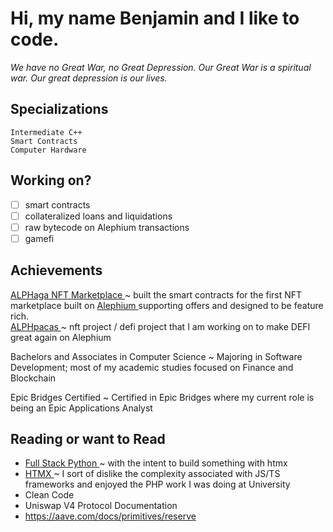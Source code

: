 # Hi, my name Benjamin and I like to code.

<i> We have no Great War, no Great Depression. Our Great War is a spiritual war. Our great depression is our lives. </i>

## Specializations

`Intermediate C++` <br/>
`Smart Contracts` <br/>
`Computer Hardware` <br/>

## Working on?

- [ ] smart contracts
- [ ] collateralized loans and liquidations
- [ ] raw bytecode on Alephium transactions
- [ ] gamefi
      
## Achievements

<a href="https://alphaga.app"> ALPHaga NFT Marketplace <a/> ~ built the smart contracts for the first NFT marketplace built on <a href="https://alephium.org"> Alephium <a/> supporting offers and designed to be feature rich. <br/>
<a href="https://www.alphpaca.dev/"> ALPHpacas <a/> ~ nft project / defi project that I am working on to make DEFI great again on Alephium <br/>

Bachelors and Associates in Computer Science ~ Majoring in Software Development; most of my academic studies focused on Finance and Blockchain <br/>

Epic Bridges Certified ~ Certified in Epic Bridges where my current role is being an Epic Applications Analyst <br/>

## Reading or want to Read

- <a href="https://www.fullstackpython.com/"> Full Stack Python <a/> ~ with the intent to build something with htmx
- <a href="https://htmx.org/"> HTMX </a> ~ I sort of dislike the complexity associated with JS/TS frameworks and enjoyed the PHP work I was doing at University 
- Clean Code
- Uniswap V4 Protocol Documentation
- https://aave.com/docs/primitives/reserve


